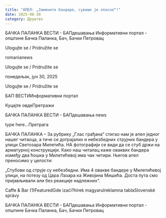 ```yaml
---
title: "АПЕЛ: „Замените бандере, сувише је опасно“!"
date: 2025-06-30
category: Друштво
---
```


БАЧКА ПАЛАНКА ВЕСТИ - БАПдешавања Информативни портал - општине Бачка Паланка, Бач, Бачки Петровац

Ulogujte se / Pridružite se

romanianews

Ulogujte se / Pridružite se

понедељак, јун 30, 2025

Ulogujte se / Pridružite se

БАП ВЕСТИИнформативни портал

Куцајте овдеПретражи

БАЧКА ПАЛАНКА ВЕСТИ - БАПдешавања news

type here...Претрага

БАЧКА ПАЛАНКА – За рубрику „Глас грађана“ стигао нам је апел једног нашег читаоца, а тиче се дотрајалих и небезбедних струјних бандера у улици Светозара Милетића. НА фотографији се види да се стуб држи на арматурној конструкцији. Како наш читалац каже оваквих бандера између два ћошка у Милетићевој има чак четири.
Његов апел преносимо у целости:


„Стубови од струје су небезбедни. Има 4 овакве бандере у Милетићевој улици, на потезу од Цара Лазара ка Живојина Мишића. Доста пута смо пријављивали али без реакције надлежних“.

Caffe & Bar (1)FeaturedGde izaći?hírek magyarulreklamna tablaSlovenské správy

БАЧКА ПАЛАНКА ВЕСТИ - БАПдешавања Информативни портал - општине Бачка Паланка, Бач, Бачки Петровац
